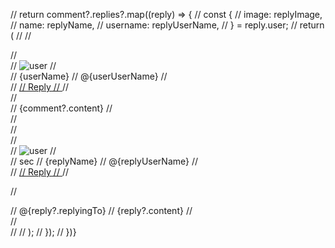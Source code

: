 // return comment?.replies?.map((reply) => {
// const {
// image: replyImage,
// name: replyName,
// username: replyUserName,
// } = reply.user;
// return (
// <Fragment key={comment.id}>
// <article className="feedback__comments" data-component={id}>
// <div className="feedback__user-info">
// <img src={userImage} alt="user" />
// <div>
// <span>{userName}</span>
// <span>@{userUserName}</span>
// </div>
// <a href="#" className="reply">
// Reply
// </a>
// </div>
// <div>
// <span>{comment?.content}</span>
// </div>
// </article>
// <article className="feedback__reply">
// <div className="feedback__user-info">
// <img src={replyImage} alt="user" />
// <div>
// sec
// <span>{replyName}</span>
// <span>@{replyUserName}</span>
// </div>
// <a href="#" className="reply">
// Reply
// </a>
// </div>

// <div>
// <span>@{reply?.replyingTo}</span>
// <span>{reply?.content}</span>
// </div>
// </article>
// </Fragment>
// );
// });
// })}
